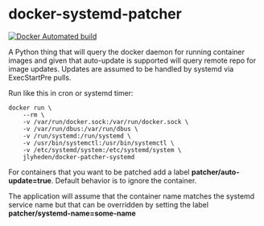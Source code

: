 # docker-systemd-patcher

[![Docker Automated build](https://img.shields.io/docker/automated/jlyheden/docker-patcher-systemd.svg)](https://hub.docker.com/r/jlyheden/docker-patcher-systemd/builds/)

A Python thing that will query the docker daemon for running container images and given that auto-update is supported will query remote repo for image updates. Updates are assumed to be handled by systemd via ExecStartPre pulls.

Run like this in cron or systemd timer:

```
docker run \
    --rm \
    -v /var/run/docker.sock:/var/run/docker.sock \
    -v /var/run/dbus:/var/run/dbus \
    -v /run/systemd:/run/systemd \
    -v /usr/bin/systemctl:/usr/bin/systemctl \
    -v /etc/systemd/system:/etc/systemd/system \
    jlyheden/docker-patcher-systemd
```

For containers that you want to be patched add a label **patcher/auto-update=true**. Default behavior is to ignore the container.

The application will assume that the container name matches the systemd service name but that can be overridden by setting the label **patcher/systemd-name=some-name**
